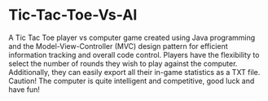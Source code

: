 # Tic-Tac-Toe-Vs-AI
A Tic Tac Toe player vs computer game created using Java programming and the Model-View-Controller (MVC) design pattern for efficient information tracking and overall code control. Players have the flexibility to select the number of rounds they wish to play against the computer. Additionally, they can easily export all their in-game statistics as a TXT file. Caution! The computer is quite intelligent and competitive, good luck and have fun!
